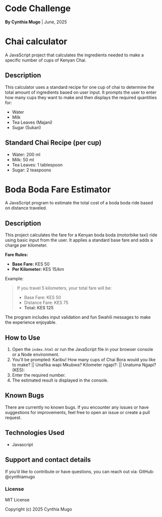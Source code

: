 # Code Challenge
**By Cynthia Mugo** | June, 2025
#  Chai calculator
A JavaScript project that calculates the ingredients needed to make a specific number of cups of Kenyan Chai.

## Description
This calculator uses a standard recipe for one cup of chai to determine the total amount of ingredients based on user input. It prompts the user to enter how many cups they want to make and then displays the required quantities for:
- Water
- Milk
- Tea Leaves (Majani)
- Sugar (Sukari)

## Standard Chai Recipe (per cup)
- Water: 200 ml  
- Milk: 50 ml  
- Tea Leaves: 1 tablespoon  
- Sugar: 2 teaspoons  

# Boda Boda Fare Estimator

A JavaScript program to estimate the total cost of a boda boda ride based on distance traveled.

## Description

This project calculates the fare for a Kenyan boda boda (motorbike taxi) ride using basic input from the user. It applies a standard base fare and adds a charge per kilometer.

**Fare Rules:**
- **Base Fare:** KES 50
- **Per Kilometer:** KES 15/km

Example:
> If you travel 5 kilometers, your total fare will be:
> - Base Fare: KES 50  
> - Distance Fare: KES 75  
> - **Total: KES 125**

The program includes input validation and fun Swahili messages to make the experience enjoyable.

## How to Use

1. Open the `index.html` or run the JavaScript file in your browser console or a Node environment.
2. You'll be prompted: Karibu! How many cups of Chai Bora would you like to make? || Unafika wapi Mkubwa? Kilometer ngapi?: || Unatuma Ngapi? (KES):
3. Enter the required number.
4. The estimated result is displayed in the console.

## Known Bugs
There are currently no known bugs.
If you encounter any issues or have suggestions for improvements, feel free to open an issue or create a pull request.
## Technologies Used
* Javascript
## Support and contact details
If you’d like to contribute or have questions, you can reach out via:
GitHub: @cynthiamugo

### License
MIT License

Copyright (c) 2025 Cynthia Mugo